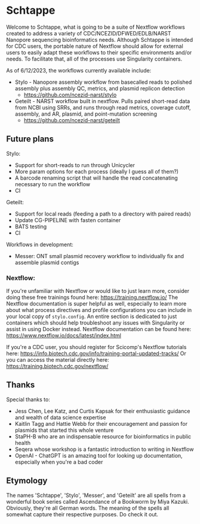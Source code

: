# Schtappe

Welcome to Schtappe, what is going to be a suite of Nextflow workflows created to address a variety of CDC/NCEZID/DFWED/EDLB/NARST Nanopore sequencing bioinformatics needs. Although Schtappe is intended for CDC users, the portable nature of Nextflow should allow for external users to easily adapt these workflows to their specific environments and/or needs. To facilitate that, all of the processes use Singularity containers.

As of 6/12/2023, the workflows currently available include:

* Stylo - Nanopore assembly workflow from basecalled reads to polished assembly plus assembly QC, metrics, and plasmid replicon detection
  * https://github.com/ncezid-narst/stylo
* Geteilt - NARST workflow built in nextflow. Pulls paired short-read data from NCBI using SRRs, and runs through read metrics, coverage cutoff, assembly, and AR, plasmid, and point-mutation screening
  * https://github.com/ncezid-narst/geteilt

## Future plans
Stylo: 
* Support for short-reads to run through Unicycler
* More param options for each process (ideally I guess all of them?)
* A barcode renaming script that will handle the read concatenating necessary to run the workflow
* CI

Geteilt:
* Support for local reads (feeding a path to a directory with paired reads)
* Update CG-PIPELINE with fasten container
* BATS testing
* CI

Workflows in development:
* Messer: ONT small plasmid recovery workflow to individually fix and assemble plasmid contigs

### Nextflow:
If you're unfamiliar with Nextflow or would like to just learn more, consider doing these free trainings found here: https://training.nextflow.io/
The Nextflow documentation is super helpful as well, especially to learn more about what process directives and profile configurations you can include in your local copy of `stylo.config`. An entire section is dedicated to just containers which should help troubleshoot any issues with Singularity or assist in using Docker instead. Nextflow documentation can be found here: https://www.nextflow.io/docs/latest/index.html

If you're a CDC user, you should register for Scicomp's Nextflow tutorials here: https://info.biotech.cdc.gov/info/training-portal-updated-tracks/
Or you can access the material directly here: https://training.biotech.cdc.gov/nextflow/

## Thanks
Special thanks to: 
* Jess Chen, Lee Katz, and Curtis Kapsak for their enthusiastic guidance and wealth of data science expertise
* Kaitlin Tagg and Hattie Webb for their encouragement and passion for plasmids that started this whole venture
* StaPH-B who are an indispensable resource for bioinformatics in public health
* Seqera whose workshop is a fantastic introduction to writing in Nextflow
* OpenAI - ChatGPT is an amazing tool for looking up documentation, especially when you're a bad coder

## Etymology
The names 'Schtappe', 'Stylo', 'Messer', and 'Geteilt' are all spells from a wonderful book series called Ascendance of a Bookworm by Miya Kazuki. Obviously, they're all German words. The meaning of the spells all somewhat capture their respective purposes. Do check it out.
